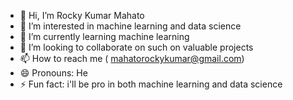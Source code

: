 - 👋 Hi, I’m Rocky Kumar Mahato 
- 👀 I’m interested in machine learning and data science 
- 🌱 I’m currently learning machine learning 
- 💞️ I’m looking to collaborate on such on valuable projects 
- 📫 How to reach me ( mahatorockykumar@gmail.com)
- 😄 Pronouns: He
- ⚡ Fun fact: i'll be pro in both machine learning and data science 

<!---
Deeratkumar/Deeratkumar is a ✨ special ✨ repository because its `README.md` (this file) appears on your GitHub profile.
You can click the Preview link to take a look at your changes.
--->
